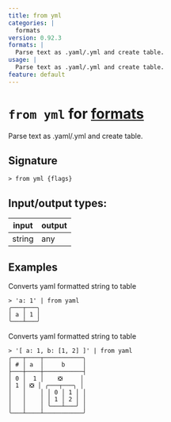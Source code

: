```yaml
---
title: from yml
categories: |
  formats
version: 0.92.3
formats: |
  Parse text as .yaml/.yml and create table.
usage: |
  Parse text as .yaml/.yml and create table.
feature: default
---
```

<!-- This file is automatically generated. Please edit the command in https://github.com/nushell/nushell instead. -->

# `from yml` for [formats](/commands/categories/formats.md)

<div class='command-title'>Parse text as .yaml&#x2f;.yml and create table.</div>

## Signature

```> from yml {flags} ```


## Input/output types:

| input  | output |
| ------ | ------ |
| string | any    |

## Examples

Converts yaml formatted string to table
```nu
> 'a: 1' | from yaml
╭───┬───╮
│ a │ 1 │
╰───┴───╯
```

Converts yaml formatted string to table
```nu
> '[ a: 1, b: [1, 2] ]' | from yaml
╭───┬────┬───────────╮
│ # │ a  │     b     │
├───┼────┼───────────┤
│ 0 │  1 │    ❎     │
│ 1 │ ❎ │ ╭───┬───╮ │
│   │    │ │ 0 │ 1 │ │
│   │    │ │ 1 │ 2 │ │
│   │    │ ╰───┴───╯ │
╰───┴────┴───────────╯

```
